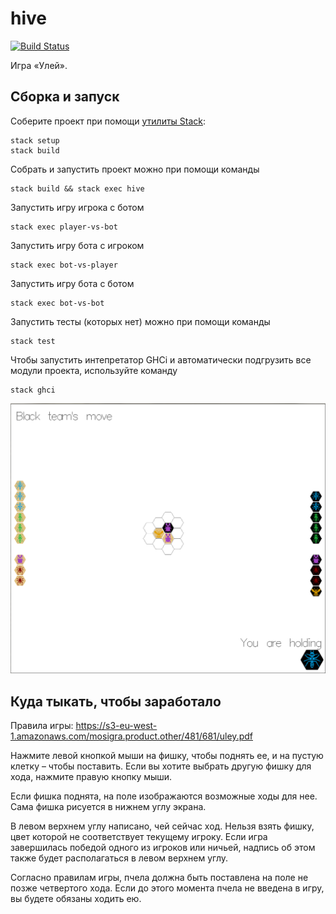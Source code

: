 # hive

[![Build Status](https://travis-ci.org/cmc-haskell-2018/hive.svg?branch=master)](https://travis-ci.org/cmc-haskell-2018/hive)

Игра «Улей».

## Сборка и запуск

Соберите проект при помощи [утилиты Stack](https://www.haskellstack.org):

```
stack setup
stack build
```

Собрать и запустить проект можно при помощи команды

```
stack build && stack exec hive
```

Запустить игру игрока с ботом

```
stack exec player-vs-bot
```

Запустить игру бота с игроком

```
stack exec bot-vs-player
```

Запустить игру бота с ботом

```
stack exec bot-vs-bot
```

Запустить тесты (которых нет) можно при помощи команды

```
stack test
```

Чтобы запустить интепретатор GHCi и автоматически подгрузить все модули проекта, используйте команду

```
stack ghci
```
![Поле](Поле.PNG)

## Куда тыкать, чтобы заработало

Правила игры: https://s3-eu-west-1.amazonaws.com/mosigra.product.other/481/681/uley.pdf

Нажмите левой кнопкой мыши на фишку, чтобы поднять ее, и на пустую клетку – чтобы поставить.
Если вы хотите выбрать другую фишку для хода, нажмите правую кнопку мыши.

Если фишка поднята, на поле изображаются возможные ходы для нее. Сама фишка рисуется в нижнем углу экрана.

В левом верхнем углу написано, чей сейчас ход. Нельзя взять фишку, цвет которой не соответствует текущему игроку.
Если игра завершилась победой одного из игроков или ничьей, надпись об этом также будет располагаться в левом верхнем углу.

Согласно правилам игры, пчела должна быть поставлена на поле не позже четвертого хода. Если до этого момента пчела не введена в игру, вы будете обязаны ходить ею.

